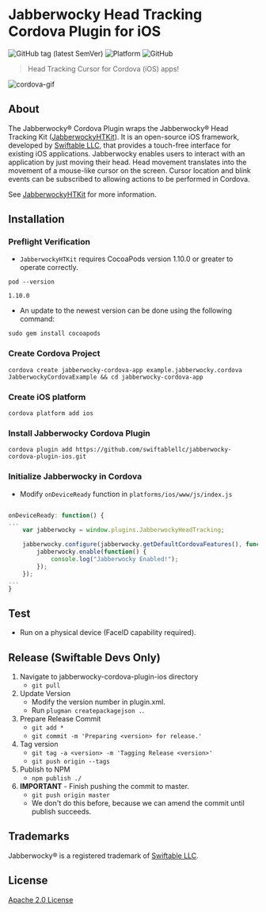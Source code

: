 # Jabberwocky Head Tracking Cordova Plugin for iOS
![GitHub tag (latest SemVer)](https://img.shields.io/github/v/tag/swiftablellc/jabberwocky-cordova-plugin-ios?label=release&sort=semver) ![Platform](https://img.shields.io/badge/platform-iOS-lightgrey) ![GitHub](https://img.shields.io/github/license/swiftablellc/jabberwocky-cordova-plugin-ios)

> Head Tracking Cursor for Cordova (iOS) apps!

![cordova-gif](https://user-images.githubusercontent.com/6625903/82470605-2e87ba00-9a8b-11ea-992e-9042736d033b.gif)

## About
The Jabberwocky® Cordova Plugin wraps the Jabberwocky® Head Tracking Kit ([JabberwockyHTKit](https://github.com/swiftablellc/jabberwocky-head-tracking-kit-ios)). It is an open-source iOS framework, developed by [Swiftable LLC](https://www.jabberwockyapp.com), that provides a touch-free interface for existing iOS applications. Jabberwocky enables users to interact with an application by just moving their head. Head movement translates into the movement of a mouse-like cursor on the screen. Cursor location and blink events can be subscribed to allowing actions to be performed in Cordova.

See [JabberwockyHTKit](https://github.com/swiftablellc/jabberwocky-head-tracking-kit-ios) for more information.

## Installation

### Preflight Verification
* `JabberwockyHTKit` requires CocoaPods version 1.10.0 or greater to operate correctly. 
```shell script
pod --version

1.10.0
```
* An update to the newest version can be done using the following command:
```shell script
sudo gem install cocoapods
```

### Create Cordova Project
```shell script
cordova create jabberwocky-cordova-app example.jabberwocky.cordova JabberwockyCordovaExample && cd jabberwocky-cordova-app
```

### Create iOS platform

```shell script
cordova platform add ios
```

### Install Jabberwocky Cordova Plugin

```shell script
cordova plugin add https://github.com/swiftablellc/jabberwocky-cordova-plugin-ios.git
```

### Initialize Jabberwocky in Cordova

* Modify `onDeviceReady` function in `platforms/ios/www/js/index.js`

```javascript

onDeviceReady: function() {
...
    var jabberwocky = window.plugins.JabberwockyHeadTracking;

    jabberwocky.configure(jabberwocky.getDefaultCordovaFeatures(), function() {
        jabberwocky.enable(function() {
            console.log("Jabberwocky Enabled!");
        });
    });
...
}
```

## Test

* Run on a physical device (FaceID capability required).

## Release (Swiftable Devs Only)

1. Navigate to jabberwocky-cordova-plugin-ios directory
    * `git pull`
2. Update Version
    * Modify the version number in plugin.xml.
    * Run `plugman createpackagejson .`.
3. Prepare Release Commit
    * `git add *`
    * `git commit -m 'Preparing <version> for release.'`
4. Tag version
    * `git tag -a <version> -m 'Tagging Release <version>'`
    * `git push origin --tags`
5. Publish to NPM
    * `npm publish ./`
6. **IMPORTANT** - Finish pushing the commit to master.
    * `git push origin master`
    * We don't do this before, because we can amend the commit until publish succeeds.

## Trademarks

Jabberwocky® is a registered trademark of [Swiftable LLC](https://www.jabberwockyapp.com).

## License
[Apache 2.0 License](LICENSE)
